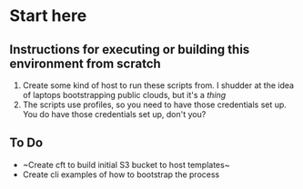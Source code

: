 # Start here
## Instructions for executing or building this environment from scratch

1. Create some kind of host to run these scripts from. I shudder at the idea of laptops bootstrapping
public clouds, but it's a *thing*
2. The scripts use profiles, so you need to have those credentials set up. You do have those credentials set up, don't you?

## To Do
* ~Create cft to build initial S3 bucket to host templates~
* Create cli examples of how to bootstrap the process
